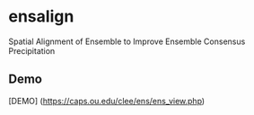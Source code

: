 # ensalign

Spatial Alignment of Ensemble to Improve Ensemble Consensus Precipitation

## Demo 

[DEMO] (https://caps.ou.edu/clee/ens/ens_view.php)
